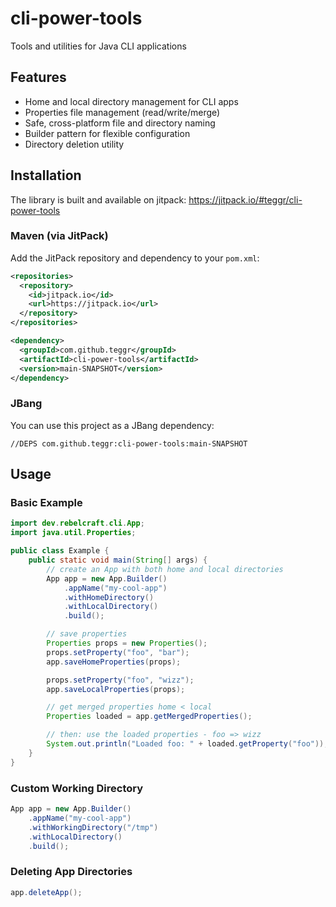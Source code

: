 # cli-power-tools

Tools and utilities for Java CLI applications

## Features
- Home and local directory management for CLI apps
- Properties file management (read/write/merge)
- Safe, cross-platform file and directory naming
- Builder pattern for flexible configuration
- Directory deletion utility

## Installation

The library is built and available on jitpack: https://jitpack.io/#teggr/cli-power-tools

### Maven (via JitPack)

Add the JitPack repository and dependency to your `pom.xml`:

```xml
<repositories>
  <repository>
    <id>jitpack.io</id>
    <url>https://jitpack.io</url>
  </repository>
</repositories>

<dependency>
  <groupId>com.github.teggr</groupId>
  <artifactId>cli-power-tools</artifactId>
  <version>main-SNAPSHOT</version>
</dependency>
```

### JBang

You can use this project as a JBang dependency:

```
//DEPS com.github.teggr:cli-power-tools:main-SNAPSHOT
```

## Usage

### Basic Example

```java
import dev.rebelcraft.cli.App;
import java.util.Properties;

public class Example {
    public static void main(String[] args) {
        // create an App with both home and local directories
        App app = new App.Builder()
            .appName("my-cool-app")
            .withHomeDirectory()
            .withLocalDirectory()
            .build();

        // save properties
        Properties props = new Properties();
        props.setProperty("foo", "bar");
        app.saveHomeProperties(props);

        props.setProperty("foo", "wizz");
        app.saveLocalProperties(props);

        // get merged properties home < local
        Properties loaded = app.getMergedProperties();

        // then: use the loaded properties - foo => wizz
        System.out.println("Loaded foo: " + loaded.getProperty("foo"));
    }
}
```

### Custom Working Directory

```java
App app = new App.Builder()
    .appName("my-cool-app")
    .withWorkingDirectory("/tmp")
    .withLocalDirectory()
    .build();
```

### Deleting App Directories

```java
app.deleteApp();
```
